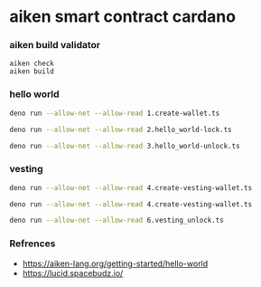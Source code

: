 # aiken smart contract cardano


### aiken build validator

```
aiken check
aiken build
```

### hello world

```bash
deno run --allow-net --allow-read 1.create-wallet.ts

deno run --allow-net --allow-read 2.hello_world-lock.ts

deno run --allow-net --allow-read 3.hello_world-unlock.ts
```

### vesting

```bash
deno run --allow-net --allow-read 4.create-vesting-wallet.ts

deno run --allow-net --allow-read 4.create-vesting-wallet.ts

deno run --allow-net --allow-read 6.vesting_unlock.ts
```

### Refrences
- https://aiken-lang.org/getting-started/hello-world
- https://lucid.spacebudz.io/